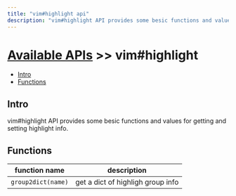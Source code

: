 ```yaml
---
title: "vim#highlight api"
description: "vim#highlight API provides some besic functions and values for getting and setting highlight info."
---
```


# [Available APIs](../../) >> vim#highlight

<!-- vim-markdown-toc GFM -->

- [Intro](#intro)
- [Functions](#functions)

<!-- vim-markdown-toc -->

## Intro

vim#highlight API provides some besic functions and values for getting and setting highlight info.

## Functions

| function name     | description     |
| ----------------- | --------------- |
| `group2dict(name)`      | get a dict of highligh group info  |

